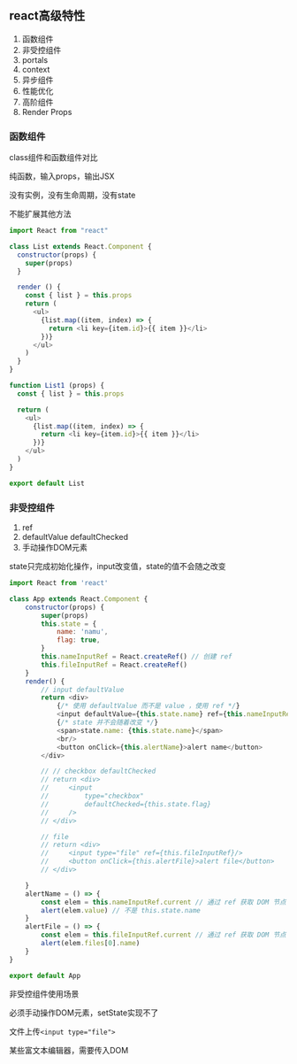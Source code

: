 ## react高级特性

1. 函数组件
2. 非受控组件
3. portals
4. context
5. 异步组件
6. 性能优化
7. 高阶组件
8. Render Props

### 函数组件

class组件和函数组件对比

纯函数，输入props，输出JSX

没有实例，没有生命周期，没有state

不能扩展其他方法

```js
import React from "react"

class List extends React.Component {
  constructor(props) {
    super(props)
  }

  render () {
    const { list } = this.props
    return (
      <ul>
        {list.map((item, index) => {
          return <li key={item.id}>{{ item }}</li>
        })}
      </ul>
    )
  }
}

function List1 (props) {
  const { list } = this.props

  return (
    <ul>
      {list.map((item, index) => {
        return <li key={item.id}>{{ item }}</li>
      })}
    </ul>
  )
}

export default List
```

### 非受控组件

1. ref
2. defaultValue  defaultChecked
3. 手动操作DOM元素

state只完成初始化操作，input改变值，state的值不会随之改变

```js
import React from 'react'

class App extends React.Component {
    constructor(props) {
        super(props)
        this.state = {
            name: 'namu',
            flag: true,
        }
        this.nameInputRef = React.createRef() // 创建 ref
        this.fileInputRef = React.createRef()
    }
    render() {
        // input defaultValue
        return <div>
            {/* 使用 defaultValue 而不是 value ，使用 ref */}
            <input defaultValue={this.state.name} ref={this.nameInputRef}/>
            {/* state 并不会随着改变 */}
            <span>state.name: {this.state.name}</span>
            <br/>
            <button onClick={this.alertName}>alert name</button>
        </div>

        // // checkbox defaultChecked
        // return <div>
        //     <input
        //         type="checkbox"
        //         defaultChecked={this.state.flag}
        //     />
        // </div>

        // file
        // return <div>
        //     <input type="file" ref={this.fileInputRef}/>
        //     <button onClick={this.alertFile}>alert file</button>
        // </div>

    }
    alertName = () => {
        const elem = this.nameInputRef.current // 通过 ref 获取 DOM 节点
        alert(elem.value) // 不是 this.state.name
    }
    alertFile = () => {
        const elem = this.fileInputRef.current // 通过 ref 获取 DOM 节点
        alert(elem.files[0].name)
    }
}

export default App

```

非受控组件使用场景

必须手动操作DOM元素，setState实现不了

文件上传`<input type="file"> `

某些富文本编辑器，需要传入DOM

